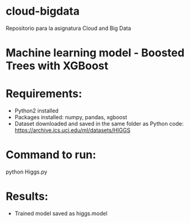 # cloud-bigdata
Repositorio para la asignatura Cloud and Big Data
# Machine learning model - Boosted Trees with XGBoost
# Requirements: 
- Python2 installed
- Packages installed: numpy, pandas, xgboost
- Dataset downloaded and saved in the same folder as Python code: https://archive.ics.uci.edu/ml/datasets/HIGGS
# Command to run: 
python Higgs.py
# Results: 
- Trained model saved as higgs.model
